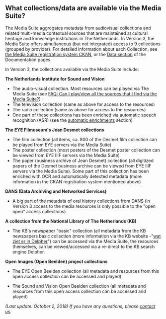 ## What collections/data are available via the Media Suite?

The Media Suite aggregates metadata from audiovisual collections and related multi-media contextual sources that are maintained at cultural heritage and knowledge institutions in The Netherlands. In Version 3, the Media Suite offers simultaneous (but not integrated) access to 9 collections (grouped by provider). For detailed information about each Collection, see [the Media Suite registration system CKAN](http://mediasuitedata.clariah.nl/), or the [Data section](http://mediasuite.clariah.nl/documentation/howtos/data) of the Documentation pages.

 In Version 3, the collections available via the Media Suite include:

**The Netherlands Institute for Sound and Vision**

- The audio-visual collection. Most resources can be played via The Media Suite (see [FAQ: Can I play/view all the sources that I find via the Media Suite?](http://mediasuite.clariah.nl/documentation/faq/can-play-view))
- The television collection (same as above for access to the resources)
- The radio collection (same as above for access to the resources)
- One part of these collections has been enriched via automatic speech recognition (ASR) (see the [automatic enrichments](http://mediasuite.clariah.nl/documentation/faq/is-data-enriched) section)

**The EYE Filmuseum's Jean Desmet collections**

- The film collection (all items, ca. 800 of the Desmet film collection can be played from EYE servers via the Media Suite)
- The poster collection (most posters of the Desmet poster collection can be viewed from EYE IIIF servers via the Media Suite)
- The paper (business archive of Jean Desmet) collection (all digitized papers of the Desmet business archive can be viewed from EYE IIIF servers via the Media Suite). Some part of this collection has been enriched with OCR and automatically detected metadata (more information in the CKAN registration system mentioned above)

**DANS (Data Archiving and Networked Services)**

- A big part of the metadata of oral history collections  from DANS (in Version 3 access to the media resources is only possible to the "open open" access collections)

**A collection from the National Library of The Netherlands (KB)**

- The KB's newspaper "basic" collection (all metadata from the KB newspapers basic collection (more information via the KB website -"[wat ziet er in Delpher](https://www.delpher.nl/nl/platform/pages/helpitems?nid=385)") can be accessed via the Media Suite, the resources themselves, can be viewed/accessed via a re-direct to the KB search engine Delpher.

**Open Images (Open Beelden) project collections**

- The EYE Open Beelden collection (all metadata and resources from this open access collection can be accessed and played)

- The Sound and Vision Open Beelden collection (all metadata and resources from this open access collection can be accessed and played)


*(Last update: October 2, 2018)* *If you have any questions, please [contact us]( https://mediasuite.clariah.nl/contact ).*